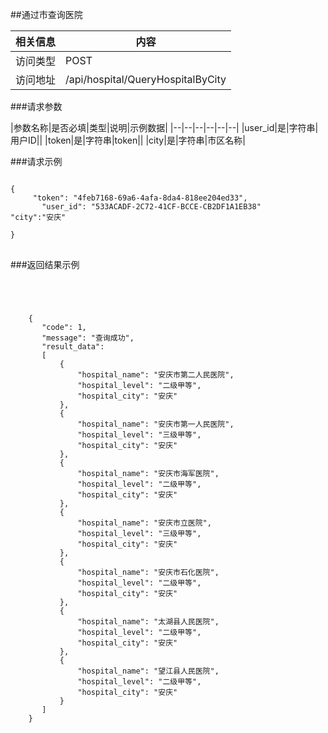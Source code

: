 
##通过市查询医院

|相关信息|内容|
|--|--|
|访问类型|POST|
|访问地址|/api/hospital/QueryHospitalByCity|

###请求参数

|参数名称|是否必填|类型|说明|示例数据|
|--|--|--|--|--|--|
|user_id|是|字符串|用户ID||
|token|是|字符串|token||
|city|是|字符串|市区名称|

###请求示例
<pre>
<code>
{
     "token": "4feb7168-69a6-4afa-8da4-818ee204ed33",
       "user_id": "533ACADF-2C72-41CF-BCCE-CB2DF1A1EB38"
"city":"安庆"

}
</code>
</pre>

###返回结果示例

<pre>
<code>



    {
       "code": 1,
       "message": "查询成功",
       "result_data":
       [
           {
               "hospital_name": "安庆市第二人民医院",
               "hospital_level": "二级甲等",
               "hospital_city": "安庆"
           },
           {
               "hospital_name": "安庆市第一人民医院",
               "hospital_level": "三级甲等",
               "hospital_city": "安庆"
           },
           {
               "hospital_name": "安庆市海军医院",
               "hospital_level": "二级甲等",
               "hospital_city": "安庆"
           },
           {
               "hospital_name": "安庆市立医院",
               "hospital_level": "三级甲等",
               "hospital_city": "安庆"
           },
           {
               "hospital_name": "安庆市石化医院",
               "hospital_level": "二级甲等",
               "hospital_city": "安庆"
           },
           {
               "hospital_name": "太湖县人民医院",
               "hospital_level": "二级甲等",
               "hospital_city": "安庆"
           },
           {
               "hospital_name": "望江县人民医院",
               "hospital_level": "二级甲等",
               "hospital_city": "安庆"
           }
       ]
    }



</code>
</pre>

